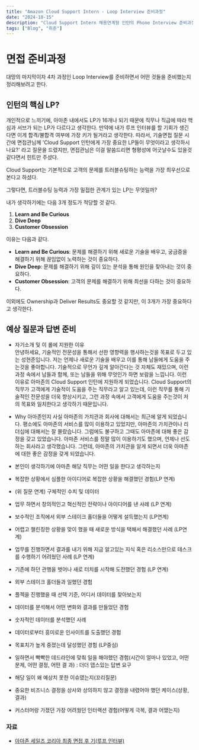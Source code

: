 ```yaml
---
title: "Amazon Cloud Support Intern - Loop Interview 준비과정"
date: "2024-10-15"
description: "Cloud Support Intern 채용연계형 인턴의 Phone Interview 준비과정"
tags: ["Blog", "취준"]
---
```


# 면접 준비과정

대망의 마지막이자 4차 과정인 Loop Interview를 준비하면서 어떤 것들을 준비했는지 정리해보려고 한다.

## 인턴의 핵심 LP?
개인적으로 느끼기에, 아마존 내에서도 LP가 16개나 되기 때문에 직무나 직급에 따라 핵심과 서브가 되는 LP가 다르다고 생각한다. 만약에 내가 루프 인터뷰를 할 기회가 생긴다면 이게 합격/불합격 여부에 가장 키가 될거라고 생각한다. 따라서, 기술면접 질문 시간에 면접관님께 'Cloud Support 인턴에게 가장 중요한 LP들이 무엇이라고 생각하시나요?' 라고 질문을 드렸지만, 면접관님은 이걸 말씀드리면 형평성에 어긋날수도 있을것 같다면서 힌트만 주셨다.

Cloud Support는 기본적으로 고객의 문제를 트러블슈팅하는 능력을 가장 최우선으로 본다고 하셨다.

그렇다면, 트러블슈팅 능력과 가장 밀접한 관계가 있는 LP는 무엇일까?

내가 생각하기에는 다음 3개 정도가 적당할 것 같다.

1. **Learn and Be Curious**
2. **Dive Deep**
3. **Customer Obsession**

이유는 다음과 같다.
- **Learn and Be Curious**: 문제를 해결하기 위해 새로운 기술을 배우고, 궁금증을 해결하기 위해 끊임없이 노력하는 것이 중요하다.
- **Dive Deep**: 문제를 해결하기 위해 깊이 있는 분석을 통해 원인을 찾아내는 것이 중요하다.
- **Customer Obsession**: 고객의 문제를 해결하기 위해 최선을 다하는 것이 중요하다.

이외에도 Ownership과 Deliver Results도 중요할 것 같지만, 이 3개가 가장 중요하다고 생각한다.


## 예상 질문과 답변 준비

- 자기소개 및 이 롤에 지원한 이유  
안녕하세요, 기술적인 전문성을 통해서 선한 영향력을 행사하는것을 목표로 두고 있는 성현준입니다. 저는 언제나 새로운 기술을 배우고 이를 통해 남들에게 도움을 주는것을 좋아합니다. 기술적으로 무언가 깊게 알아간다는 것 자체도 재밌으며, 이런 과정 속에서 남들과 함께, 또는 남들을 위해 무엇인가 하면 보람을 느낍니다. 이런 이유로 아마존의 Cloud Support 인턴에 지원하게 되었습니다. Cloud Support의 직무가 고객에게 기술적이 도움을 주는 직무라고 알고 있는데, 이런 직무를 통해 기술적인 전문성을 더욱 향상시키고, 그런 과정 속에서 고객에게 도움을 주는것이 저의 목표와 일치한다고 생각하기 때문입니다.


- Why 아마존인지
사실 아마존의 가치관과 회사에 대해서는 최근에 알게 되었습니다. 평소에도 아마존의 서비스를 많이 이용하고 있었지만, 아마존의 가치관이나 리더십에 대해서는 잘 몰랐습니다. 그럼에도 불구하고 그때도 아마존에 대해 좋은 감정을 갖고 있었습니다. 아마존 서비스를 정말 많이 이용하기도 했으며, 언제나 선도하는 회사라고 생각했습니다. 그런데, 아마존의 가치관을 알게 되면서 더욱 아마존에 대한 좋은 감정을 갖게 되었습니다.

- 본인이 생각하기에 아마존 해당 직무는 어떤 일을 한다고 생각하는지
- 복잡한 상황에서 심플한 아이디어로 복잡한 상황을 해결했던 경험(LP 연계)
- (위 질문 연계) 구체적인 수치 및 데이터
- 업무 하면서 창의적인고 혁신적인 전략이나 아이디어를 낸 사례 (LP 연계)
- 보수적인 조직에서 외부 스테이크 홀더들을 어떻게 설득했는지 (LP연계)
- 어렵고 챌린징한 상황을 맞이 했을 때 새로운 방식을 택해서 해결했던 사례 (LP연계)
- 업무를 진행하면서 결과를 내기 위해 지금 알고있는 지식 혹은 리소스만으로 테스크를 수행하기 어려웠던 사례 (LP 연계)
- 기존에 하던 관행을 벗어나 새로 터치를 시작해 도전했던 경험 (LP 연계)
- 외부 스테이크 홀더들과 일했던 경험
- 플젝을 진행했을 때 선택 기준, 어디서 데이터를 찾아보는지
- 데이터를 분석해서 어떤 변화와 결과를 만들었던 경험
- 숫자적인 데이터를 분석했던 사례
- 데이터로부터 흥미로운 인사이트를 도출했던 경험
- 목표치가 높게 중졌는데 달성했던 경험 (LP중심)
- 일하면서 빡빡한 데드라인에 맞춰 일을 해야했던 경험(시간이 얼마나 있었고, 어떤 문제, 어떤 결정, 어떤 결 과) : 더더 뎁스있는 답변 요구
- 해당 일이 왜 예상치 못한 이슈였는지(꼬리질문)
- 중요한 비즈니스 결정을 상사와 상의하지 않고 결정을 내렸어야 했던 케이스(상황, 결과)
- 커스터머랑 가졌던 가장 어려웠던 인터랙션 경험(어떻게 극복, 결과 어땠는지)


### 자료
- [아마존 세일즈 코리아 최종 면접 후 기(루프 인터뷰)](https://brunch.co.kr/@jmjm/23)